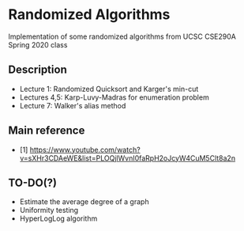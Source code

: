 # Randomized Algorithms

Implementation of some randomized algorithms from UCSC CSE290A Spring 2020 class

## Description

- Lecture 1: Randomized Quicksort and Karger's min-cut
- Lectures 4,5: Karp-Luvy-Madras for enumeration problem
- Lecture 7: Walker's alias method

## Main reference

- [1] https://www.youtube.com/watch?v=sXHr3CDAeWE&list=PLOQjlWvnI0faRpH2oJcyW4CuM5Clt8a2n


## TO-DO(?)

- Estimate the average degree of a graph
- Uniformity testing
- HyperLogLog algorithm
